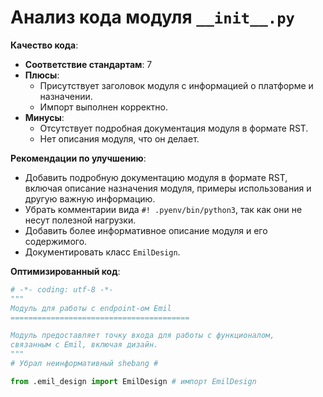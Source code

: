 # Анализ кода модуля `__init__.py`

**Качество кода**:
- **Соответствие стандартам**: 7
- **Плюсы**:
    - Присутствует заголовок модуля с информацией о платформе и назначении.
    - Импорт выполнен корректно.
- **Минусы**:
    - Отсутствует подробная документация модуля в формате RST.
    - Нет описания модуля, что он делает.

**Рекомендации по улучшению**:
- Добавить подробную документацию модуля в формате RST, включая описание назначения модуля, примеры использования и другую важную информацию.
- Убрать комментарии вида `#! .pyenv/bin/python3`, так как они не несут полезной нагрузки.
- Добавить более информативное описание модуля и его содержимого.
- Документировать класс `EmilDesign`.

**Оптимизированный код**:
```python
# -*- coding: utf-8 -*-
"""
Модуль для работы с endpoint-ом Emil
========================================

Модуль предоставляет точку входа для работы с функционалом,
связанным с Emil, включая дизайн.
"""
# Убрал неинформативный shebang #

from .emil_design import EmilDesign # импорт EmilDesign

```